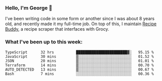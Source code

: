 ### Hello, I'm George 👋

I've been writing code in some form or another since I was about 8 years old, and recently made it my full-time job. On top of this, I maintain [Recipe Buddy](https://github.com/georgegebbett/recipe-buddy), a recipe scraper that interfaces with Grocy.  

<!--
**georgegebbett/georgegebbett** is a ✨ _special_ ✨ repository because its `README.md` (this file) appears on your GitHub profile.

Here are some ideas to get you started:

- 🔭 I’m currently working on ...
- 🌱 I’m currently learning ...
- 👯 I’m looking to collaborate on ...
- 🤔 I’m looking for help with ...
- 💬 Ask me about ...
- 📫 How to reach me: ...
- 😄 Pronouns: ...
- ⚡ Fun fact: ...
-->

### What I've been up to this week:
<!--START_SECTION:waka-->

```text
TypeScript      32 hrs          ███████████████████████▓░   95.15 %
JavaScript      30 mins         ▒░░░░░░░░░░░░░░░░░░░░░░░░   01.52 %
JSON            20 mins         ▒░░░░░░░░░░░░░░░░░░░░░░░░   01.01 %
Terraform       14 mins         ▒░░░░░░░░░░░░░░░░░░░░░░░░   00.70 %
AUTO_DETECTED   13 mins         ▒░░░░░░░░░░░░░░░░░░░░░░░░   00.67 %
Bash            7 mins          ░░░░░░░░░░░░░░░░░░░░░░░░░   00.36 %
```

<!--END_SECTION:waka-->
